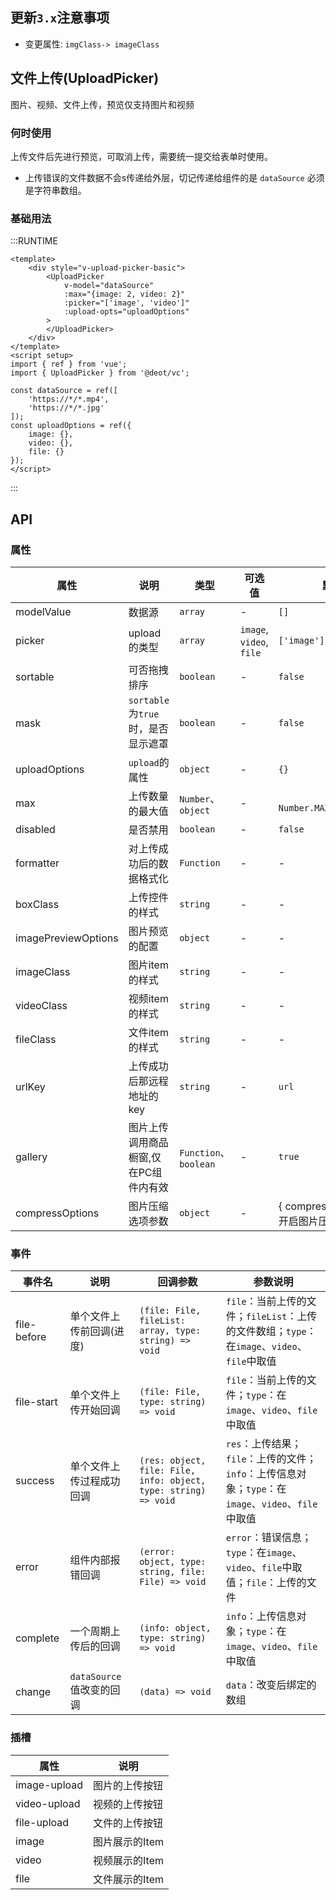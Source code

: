 ## 更新`3.x`注意事项
- 变更属性: `imgClass-> imageClass`


## 文件上传(UploadPicker)
图片、视频、文件上传，预览仅支持图片和视频

### 何时使用
上传文件后先进行预览，可取消上传，需要统一提交给表单时使用。
- 上传错误的文件数据不会s传递给外层，切记传递给组件的是 `dataSource` 必须是字符串数组。

### 基础用法

:::RUNTIME
```vue
<template>
	<div style="v-upload-picker-basic">
		<UploadPicker
			v-model="dataSource"
			:max="{image: 2, video: 2}"
			:picker="['image', 'video']"
			:upload-opts="uploadOptions"
		>
		</UploadPicker>
	</div>
</template>
<script setup>
import { ref } from 'vue';
import { UploadPicker } from '@deot/vc';

const dataSource = ref([
	'https://*/*.mp4',
	'https://*/*.jpg'
]);
const uploadOptions = ref({
	image: {},
	video: {},
	file: {}
});
</script>
```
:::

## API

### 属性
| 属性                  | 说明                        | 类型                   | 可选值                      | 默认值                                  |
| ------------------- | ------------------------- | -------------------- | ------------------------ | ------------------------------------ |
| modelValue          | 数据源                       | `array`              | -                        | `[]`                                 |
| picker              | upload的类型                 | `array`              | `image`, `video`, `file` | `['image']`                          |
| sortable            | 可否拖拽排序                    | `boolean`            | -                        | `false`                              |
| mask                | `sortable`为`true`时，是否显示遮罩 | `boolean`            | -                        | `false`                              |
| uploadOptions       | `upload`的属性               | `object`             | -                        | `{}`                                 |
| max                 | 上传数量的最大值                  | `Number`、`object`    | -                        | ` Number.MAX_SAFE_INTEGER`           |
| disabled            | 是否禁用                      | `boolean`            | -                        | `false`                              |
| formatter           | 对上传成功后的数据格式化              | `Function`           | -                        | -                                    |
| boxClass            | 上传控件的样式                   | `string`             | -                        | -                                    |
| imagePreviewOptions | 图片预览的配置                   | `object`             | -                        | -                                    |
| imageClass          | 图片item的样式                 | `string`             | -                        | -                                    |
| videoClass          | 视频item的样式                 | `string`             | -                        | -                                    |
| fileClass           | 文件item的样式                 | `string`             | -                        | -                                    |
| urlKey              | 上传成功后那远程地址的key            | `string`             | -                        | `url`                                |
| gallery             | 图片上传调用商品橱窗,仅在PC组件内有效      | `Function`、`boolean` | -                        | `true`                               |
| compressOptions     | 图片压缩选项参数                  | `object`             | -                        | { compress: false, // 是否开启图片压缩 ... } |

### 事件

| 事件名         | 说明                 | 回调参数                                                            | 参数说明                                                                    |
| ----------- | ------------------ | --------------------------------------------------------------- | ----------------------------------------------------------------------- |
| file-before | 单个文件上传前回调(进度)      | `(file: File, fileList: array, type: string) => void`           | `file`：当前上传的文件；`fileList`：上传的文件数组；`type`：在`image`、`video`、`file`中取值     |
| file-start  | 单个文件上传开始回调         | `(file: File, type: string) => void`                            | `file`：当前上传的文件；`type`：在`image`、`video`、`file`中取值                        |
| success     | 单个文件上传过程成功回调       | `(res: object, file: File, info: object, type: string) => void` | `res`：上传结果；`file`：上传的文件；`info`：上传信息对象；`type`：在`image`、`video`、`file`中取值 |
| error       | 组件内部报错回调           | `(error: object, type: string, file: File) => void`             | `error`：错误信息；`type`：在`image`、`video`、`file`中取值；`file`：上传的文件             |
| complete    | 一个周期上传后的回调         | `(info: object, type: string) => void`                          | `info`：上传信息对象；`type`：在`image`、`video`、`file`中取值                         |
| change      | `dataSource`值改变的回调 | `(data) => void`                                                | `data`：改变后绑定的数组                                                         |


### 插槽
| 属性           | 说明        |
| ------------ | --------- |
| image-upload | 图片的上传按钮   |
| video-upload | 视频的上传按钮   |
| file-upload  | 文件的上传按钮   |
| image        | 图片展示的Item |
| video        | 视频展示的Item |
| file         | 文件展示的Item |
